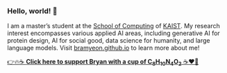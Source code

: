 ### Hello, world! 👋

I am a master’s student at the [School of Computing](https://cs.kaist.ac.kr) of [KAIST](https://kaist.ac.kr).
My research interest encompasses various applied AI areas, including generative AI for protein design, AI for social good, data science for humanity, and large language models. 
Visit [bramyeon.github.io](https://bramyeon.github.io) to learn more about me!

[👉🔥☕ <b>Click here to support Bryan with a cup of C<sub>8</sub>H<sub>10</sub>N<sub>4</sub>O<sub>2</sub></b> ☕❤️🥹](https://www.buymeacoffee.com/bramyeon)
